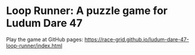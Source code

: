 # Loop Runner: A puzzle game for Ludum Dare 47

Play the game at GitHub pages: https://race-grid.github.io/ludum-dare-47-loop-runner/index.html